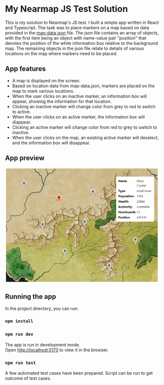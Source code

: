 # My Nearmap JS Test Solution

This is my solution to Nearmap's JS test. I built a simple app written in React and Typescript. The task was to place markers on a map based on data provided in the <a href="https://github.com/lgsoftdev/nearmap-js-sol-copy/blob/main/src/assets/data/map-data.json">map-data.json</a> file. The json file contains an array of objects, with the first item being an object with name-value pair "position" that denotes the position of the white information box relative to the background map. The remaining objects in the json file relate to details of various locations on the map where markers need to be placed.

## App features

- A map is displayed on the screen.
- Based on location data from map-data.json, markers are placed on the map to mark various locations.
- When the user clicks on an inactive marker, an information box will appear, showing the information for that location.
- Clicking an inactive marker will change color from grey to red to switch to active.
- When the user clicks on an active marker, the information box will diappear.
- Clicking an active marker will change color from red to grey to switch to inactive.
- When the user clicks on the map, an existing active marker will deselect, and the information box will disappear.

## App preview

<img src="readme-map.png" />

## Running the app

In the project directory, you can run:

### `npm install`

### `npm run dev`

The app is run in development mode.\
Open [http://localhost:5173](http://localhost:5173) to view it in the browser.

### `npm run test`

A few automated test cases have been prepared. Script can be run to get outcome of test cases.
